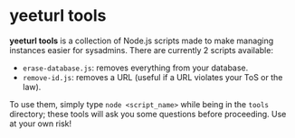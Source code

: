 # yeeturl tools

**yeeturl tools** is a collection of Node.js scripts made to make managing instances easier for sysadmins. There are currently 2 scripts available:

- `erase-database.js`: removes everything from your database.
- `remove-id.js`: removes a URL (useful if a URL violates your ToS or the law).

To use them, simply type `node <script_name>` while being in the `tools` directory; these tools will ask you some questions before proceeding. Use at your own risk!

